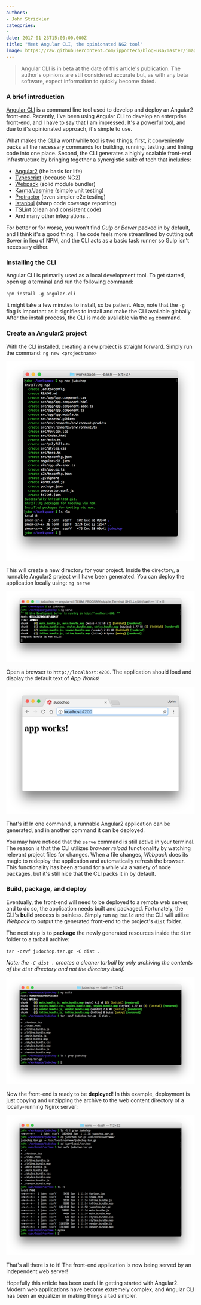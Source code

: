 ```yaml
---
authors:
- John Strickler
categories:
- 
date: 2017-01-23T15:00:00.000Z
title: "Meet Angular CLI, the opinionated NG2 tool"
image: https://raw.githubusercontent.com/ippontech/blog-usa/master/images/2016/12/angular-cli.jpg
---
```


> Angular CLI is in beta at the date of this article's publication.  The author's opinions are still considered accurate but, as with any beta software, expect information to quickly become dated.

### A brief introduction

[Angular CLI](https://cli.angular.io/) is a command line tool used to develop and deploy an Angular2 front-end. Recently, I've been using Angular CLI to develop an enterprise front-end, and I have to say that I am impressed.  It's a powerful tool, and due to it's opinionated approach, it's simple to use.

What makes the CLI a worthwhile tool is two things; first, it conveniently packs all the necessary commands for building, running, testing, and linting code into one place.  Second, the CLI generates a highly scalable front-end infrastructure by bringing together a synergistic suite of tech that includes:

* [Angular2](https://angular.io/) (the basis for life)
* [Typescript](https://www.typescriptlang.org/) (because NG2)
* [Webpack](https://webpack.github.io/) (solid module bundler)
* [Karma](https://karma-runner.github.io)/[Jasmine](https://jasmine.github.io/) (simple unit testing)
* [Protractor](http://www.protractortest.org/) (even simpler e2e testing)
* [Istanbul](https://istanbul.js.org/) (sharp code coverage reporting)
* [TSLint](https://palantir.github.io/tslint/) (clean and consistent code)
* And many other integrations...

For better or for worse, you won't find *Gulp* or *Bower* packed in by default, and I think it's a good thing.  The code feels more streamlined by cutting out Bower in lieu of NPM, and the CLI acts as a basic task runner so Gulp isn't necessary either.

### Installing the CLI

Angular CLI is primarily used as a local development tool.  To get started, open up a terminal and run the following command:

`npm install -g angular-cli`

It might take a few minutes to install, so be patient.  Also, note that the `-g` flag is important as it signifies to install and make the CLI available globally.  After the install process, the CLI is made available via the `ng` command.

### Create an Angular2 project

With the CLI installed, creating a new project is straight forward.  Simply run the command: `ng new <projectname>`

![](https://raw.githubusercontent.com/ippontech/blog-usa/master/images/2016/12/ng_new.png)

This will create a new directory for your project.  Inside the directory, a runnable Angular2 project will have been generated. You can deploy the application locally using: `ng serve`

![](https://raw.githubusercontent.com/ippontech/blog-usa/master/images/2016/12/ng_serve.png)

Open a browser to `http://localhost:4200`.  The application should load and display the default text of *App Works!*

![](https://raw.githubusercontent.com/ippontech/blog-usa/master/images/2016/12/hello_world.png)

That's it!  In one command, a runnable  Angular2 application can be generated, and in another command it can be deployed.

You may have noticed that the `serve` command is still active in your terminal. The reason is that the CLI utilizes *browser reload* functionality by watching relevant project files for changes.  When a file changes, *Webpack* does its magic to redeploy the application and automatically refresh the browser.  This functionality has been around for a while via a variety of node packages, but it's still nice that the CLI packs it in by default.

### Build, package, and deploy

Eventually, the front-end will need to be deployed to a remote web server, and to do so, the application needs built and packaged.  Fortunately, the CLI's **build** process is painless.  Simply run `ng build` and the CLI will utilize *Webpack* to output the generated front-end to the project's `dist` folder.

The next step is to **package** the newly generated resources inside the `dist` folder to a tarball archive:

`tar -czvf judochop.tar.gz -C dist .`

*Note: the `-C dist .` creates a cleaner tarball by only archiving the contents of the `dist` directory and not the directory itself.*

![](https://raw.githubusercontent.com/ippontech/blog-usa/master/images/2017/01/ng_build.png)

Now the front-end is ready to be **deployed**!   In this example, deployment is just copying and unzipping the archive to the web content directory of a locally-running Nginx server:

![](https://raw.githubusercontent.com/ippontech/blog-usa/master/images/2017/01/ng_deploy.png)

That's all there is to it!  The front-end application is now being served by an independent web server!

 Hopefully this article has been useful in getting started with Angular2.  Modern web applications have become extremely complex, and Angular CLI has been an equalizer in making things a tad simpler.
